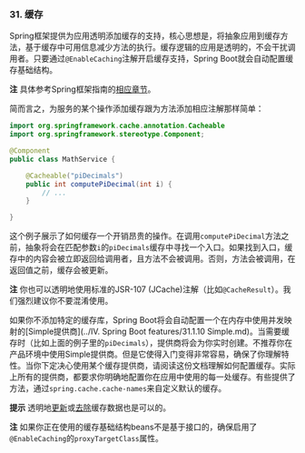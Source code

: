 ### 31. 缓存

Spring框架提供为应用透明添加缓存的支持，核心思想是，将抽象应用到缓存方法，基于缓存中可用信息减少方法的执行。缓存逻辑的应用是透明的，不会干扰调用者。只要通过`@EnableCaching`注解开启缓存支持，Spring Boot就会自动配置缓存基础结构。

**注** 具体参考Spring框架指南的[相应章节](https://docs.spring.io/spring/docs/5.0.4.RELEASE/spring-framework-reference/htmlsingle/#cache)。

简而言之，为服务的某个操作添加缓存跟为方法添加相应注解那样简单：
```java
import org.springframework.cache.annotation.Cacheable
import org.springframework.stereotype.Component;

@Component
public class MathService {

    @Cacheable("piDecimals")
    public int computePiDecimal(int i) {
        // ...
    }

}
```
这个例子展示了如何缓存一个开销昂贵的操作。在调用`computePiDecimal`方法之前，抽象将会在匹配参数`i`的`piDecimals`缓存中寻找一个入口。如果找到入口，缓存中的内容会被立即返回给调用者，且方法不会被调用。否则，方法会被调用，在返回值之前，缓存会被更新。 

**注** 你也可以透明地使用标准的JSR-107 (JCache)注解（比如`@CacheResult`）。我们强烈建议你不要混淆使用。

如果你不添加特定的缓存库，Spring Boot将会自动配置一个在内存中使用并发映射的[Simple提供商](../IV. Spring Boot features/31.1.10 Simple.md)。当需要缓存时（比如上面的例子里的`piDecimals`），提供商将会为你实时创建。不推荐你在产品环境中使用Simple提供商。但是它使得入门变得非常容易，确保了你理解特性。当你下定决心使用某个缓存提供商，请阅读这份文档理解如何配置缓存。实际上所有的提供商，都要求你明确地配置你在应用中使用的每一处缓存。有些提供了方法，通过`spring.cache.cache-names`来自定义默认的缓存。

**提示** 透明地[更新](https://docs.spring.io/spring/docs/5.0.4.RELEASE/spring-framework-reference/htmlsingle/#cache-annotations-put)或[去除](https://docs.spring.io/spring/docs/5.0.4.RELEASE/spring-framework-reference/htmlsingle/#cache-annotations-evict)缓存数据也是可以的。

**注** 如果你正在使用的缓存基础结构beans不是基于接口的，确保启用了`@EnableCaching`的`proxyTargetClass`属性。
